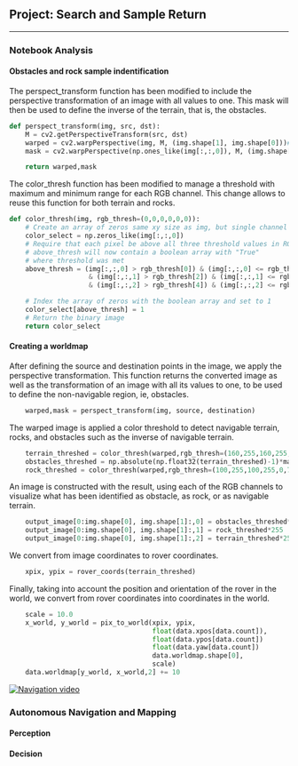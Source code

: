 ## Project: Search and Sample Return

---

### Notebook Analysis


#### Obstacles and rock sample indentification


The perspect_transform function has been modified to include the perspective transformation of an image with all values ​​to one. This mask will then be used to define the inverse of the terrain, that is, the obstacles.


```python
def perspect_transform(img, src, dst):
    M = cv2.getPerspectiveTransform(src, dst)
    warped = cv2.warpPerspective(img, M, (img.shape[1], img.shape[0]))# keep same size as input image
    mask = cv2.warpPerspective(np.ones_like(img[:,:,0]), M, (img.shape[1], img.shape[0]))

    return warped,mask
```


The color_thresh function has been modified to manage a threshold with maximum and minimum range for each RGB channel. This change allows to reuse this function for both terrain and rocks.


```python
def color_thresh(img, rgb_thresh=(0,0,0,0,0,0)):
    # Create an array of zeros same xy size as img, but single channel
    color_select = np.zeros_like(img[:,:,0])
    # Require that each pixel be above all three threshold values in RGB
    # above_thresh will now contain a boolean array with "True"
    # where threshold was met
    above_thresh = (img[:,:,0] > rgb_thresh[0]) & (img[:,:,0] <= rgb_thresh[1]) \
                    & (img[:,:,1] > rgb_thresh[2]) & (img[:,:,1] <= rgb_thresh[3]) \
                    & (img[:,:,2] > rgb_thresh[4]) & (img[:,:,2] <= rgb_thresh[5])

    # Index the array of zeros with the boolean array and set to 1
    color_select[above_thresh] = 1
    # Return the binary image
    return color_select
```

#### Creating a worldmap


After defining the source and destination points in the image, we apply the perspective transformation. This function returns the converted image as well as the transformation of an image with all its values ​​to one, to be used to define the non-navigable region, ie, obstacles.

```python
    warped,mask = perspect_transform(img, source, destination)
```

The warped image is applied a color threshold to detect navigable terrain, rocks, and obstacles such as the inverse of navigable terrain.

```python
    terrain_threshed = color_thresh(warped,rgb_thresh=(160,255,160,255,160,255))
    obstacles_threshed = np.absolute(np.float32(terrain_threshed)-1)*mask
    rock_threshed = color_thresh(warped,rgb_thresh=(100,255,100,255,0,70))
```


An image is constructed with the result, using each of the RGB channels to visualize what has been identified as obstacle, as rock, or as navigable terrain.


```python
    output_image[0:img.shape[0], img.shape[1]:,0] = obstacles_threshed*255
    output_image[0:img.shape[0], img.shape[1]:,1] = rock_threshed*255
    output_image[0:img.shape[0], img.shape[1]:,2] = terrain_threshed*255
```

We convert from image coordinates to rover coordinates.

```python
    xpix, ypix = rover_coords(terrain_threshed)
```

Finally, taking into account the position and orientation of the rover in the world, we convert from rover coordinates into coordinates in the world.


```python
    scale = 10.0
    x_world, y_world = pix_to_world(xpix, ypix,
                                    float(data.xpos[data.count]),
                                    float(data.ypos[data.count])
                                    float(data.yaw[data.count])
                                    data.worldmap.shape[0],
                                    scale)
    data.worldmap[y_world, x_world,2] += 10
```

[![Navigation video](http://img.youtube.com/vi/q6FgESy9jy0/0.jpg)](http://www.youtube.com/watch?v=q6FgESy9jy0 "Navigation video - Clickt to Watch")


### Autonomous Navigation and Mapping


#### Perception

#### Decision








